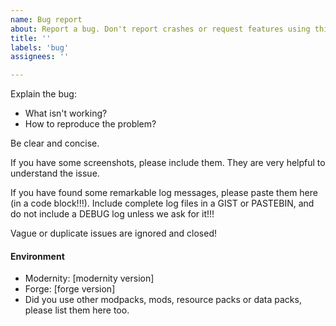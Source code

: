 ```yaml
---
name: Bug report
about: Report a bug. Don't report crashes or request features using this template!
title: ''
labels: 'bug'
assignees: ''

---
```


Explain the bug:
- What isn't working?
- How to reproduce the problem?

Be clear and concise.

If you have some screenshots, please include them. They are very helpful to understand the issue.

If you have found some remarkable log messages, please paste them here (in a code block!!!). Include complete log files in a GIST or PASTEBIN, and do not include a DEBUG log unless we ask for it!!!

Vague or duplicate issues are ignored and closed!

#### Environment
- Modernity: [modernity version]
- Forge: [forge version]
- Did you use other modpacks, mods, resource packs or data packs, please list them here too.

